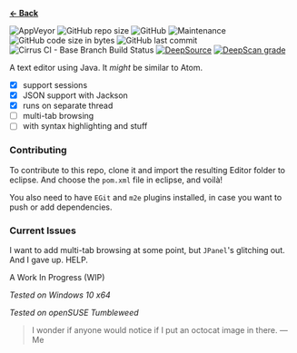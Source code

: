 <b><a href="https://terabytetb.github.io">&#8592; Back</a></b>

![AppVeyor](https://img.shields.io/appveyor/build/TerabyteTB/Whirlpool)
![GitHub repo size](https://img.shields.io/github/repo-size/TerabyteTB/WhirlpoolEditor)
![GitHub](https://img.shields.io/github/license/TerabyteTB/WhirlpoolEditor)
![Maintenance](https://img.shields.io/maintenance/yes/2021)
![GitHub code size in bytes](https://img.shields.io/github/languages/code-size/TerabyteTB/TextEditor)
![GitHub last commit](https://img.shields.io/github/last-commit/TerabyteTB/WhirlpoolEditor)
![Cirrus CI - Base Branch Build Status](https://img.shields.io/cirrus/github/TerabyteTB/WhirlpoolEditor?color=cyan&label=CirrusCI%20build)
[![DeepSource](https://deepsource.io/gh/TerabyteTB/WhirlpoolEditor.svg/?label=active+issues&show_trend=true)](https://deepsource.io/gh/TerabyteTB/WhirlpoolEditor/?ref=repository-badge)
[![DeepScan grade](https://deepscan.io/api/teams/13347/projects/16353/branches/348738/badge/grade.svg)](https://deepscan.io/dashboard#view=project&tid=13347&pid=16353&bid=348738)

A text editor using Java. It *might* be similar to Atom.

- [x] support sessions
- [x] JSON support with Jackson
- [x] runs on separate thread
- [ ] multi-tab browsing
- [ ] with syntax highlighting and stuff

### Contributing
To contribute to this repo, clone it and import the resulting Editor folder to eclipse. And choose the ```pom.xml``` file in eclipse, and voil&agrave;!

You also need to have ```EGit``` and ```m2e``` plugins installed, in case you want to push or add dependencies.

### Current Issues

I want to add multi-tab browsing at some point, but ```JPanel```'s glitching out. And I gave up. HELP. 

A Work In Progress (WIP)

*Tested on Windows 10 x64*

*Tested on openSUSE Tumbleweed*

> I wonder if anyone would notice if I put an octocat image in there.
> &mdash; Me
 
